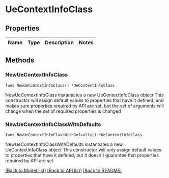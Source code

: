 # UeContextInfoClass

## Properties

Name | Type | Description | Notes
------------ | ------------- | ------------- | -------------

## Methods

### NewUeContextInfoClass

`func NewUeContextInfoClass() *UeContextInfoClass`

NewUeContextInfoClass instantiates a new UeContextInfoClass object
This constructor will assign default values to properties that have it defined,
and makes sure properties required by API are set, but the set of arguments
will change when the set of required properties is changed

### NewUeContextInfoClassWithDefaults

`func NewUeContextInfoClassWithDefaults() *UeContextInfoClass`

NewUeContextInfoClassWithDefaults instantiates a new UeContextInfoClass object
This constructor will only assign default values to properties that have it defined,
but it doesn't guarantee that properties required by API are set


[[Back to Model list]](../README.md#documentation-for-models) [[Back to API list]](../README.md#documentation-for-api-endpoints) [[Back to README]](../README.md)


